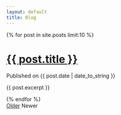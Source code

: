 ```yaml
---
layout: default
title: Blog
---
```


<div class="posts">
{% for post in site.posts limit:10 %}
<div class="post">
<h1 class="post-title"><a href="{{ post.url }}">{{ post.title }}</a></h1>

<span class="post-date">Published on {{ post.date | date_to_string }}</span>

{{ post.excerpt }}
</div>
{% endfor %}
</div>

<div class="pagination">
<a class="pagination-item older" href="/page2">Older</a>
<span class="pagination-item newer">Newer</span>
</div>